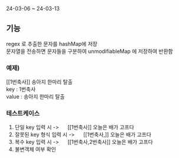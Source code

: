 24-03-06 ~ 24-03-13

## 기능
regex 로 추출한 문자를 hashMap에 저장<br>
문자열을 전송하면 문자들을 구분하여 unmodifiableMap 에 저장하여 반환함

### 예제)
[[1번축사]] 송아지 한마리 탈출<br>
key : 1번축사<br> value : 송아지 한마리 탈출

### 테스트케이스
1. 단일 key 입력 시 ->  &nbsp; &nbsp; &nbsp;[[1번축사]] 오늘은 배가 고프다
2. 잘못된 key 형식 입력 시 ->  &nbsp; &nbsp; &nbsp;[[1번축사,]] 오늘은 배가 고프다
3. 복수 key 입력 시 ->  &nbsp; &nbsp; &nbsp;[[1번축사,2번축사]] 오늘은 배가 고프다
4. 불변객체 여부 확인



